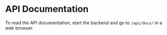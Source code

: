 # API Documentation

To read the API documentation, start the backend and go to `/api/docs/` in a web browser.
